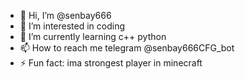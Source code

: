 - 👋 Hi, I’m @senbay666
- 👀 I’m interested in coding
- 🌱 I’m currently learning c++ python
- 📫 How to reach me telegram @senbay666CFG_bot
- ⚡ Fun fact: ima strongest player in minecraft

<!---
senbay666/senbay666 is a ✨ special ✨ repository because its `README.md` (this file) appears on your GitHub profile.
You can click the Preview link to take a look at your changes.
--->
